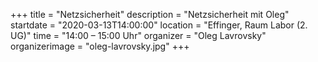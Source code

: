 +++
title = "Netzsicherheit"
description = "Netzsicherheit mit Oleg"
startdate = "2020-03-13T14:00:00"
location = "Effinger, Raum Labor (2. UG)"
time = "14:00 – 15:00 Uhr"
organizer = "Oleg Lavrovsky"
organizerimage = "oleg-lavrovsky.jpg"
+++


